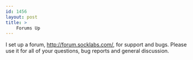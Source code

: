 ```yaml
---
id: 1456
layout: post
title: >
    Forums Up
---
```


I set up a forum, <a href="http://forum.socklabs.com/">http://forum.socklabs.com/</a>, for support and bugs. Please use it for all of your questions, bug reports and general discussion.
